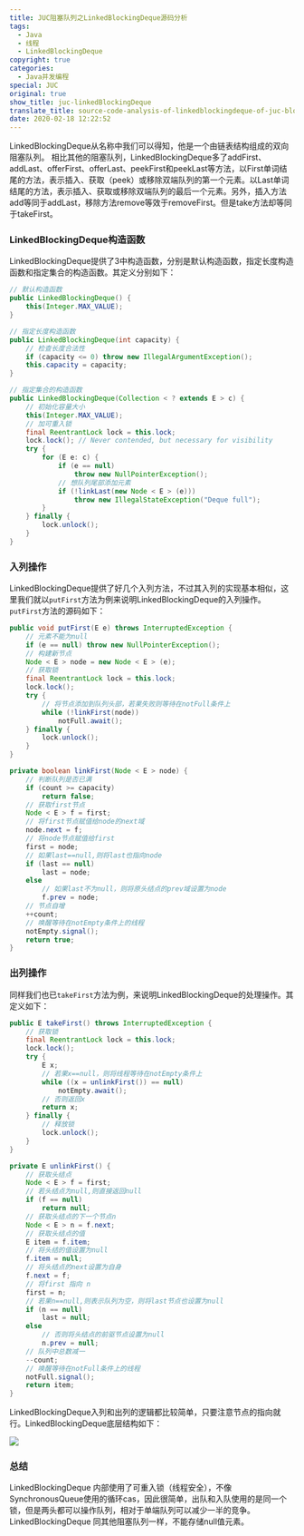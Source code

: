 ```yaml
---
title: JUC阻塞队列之LinkedBlockingDeque源码分析
tags:
  - Java
  - 线程
  - LinkedBlockingDeque
copyright: true
categories:
  - Java并发编程
special: JUC
original: true
show_title: juc-linkedBlockingDeque
translate_title: source-code-analysis-of-linkedblockingdeque-of-juc-blocking-queue
date: 2020-02-18 12:22:52
---
```


LinkedBlockingDeque从名称中我们可以得知，他是一个由链表结构组成的双向阻塞队列。  相比其他的阻塞队列，LinkedBlockingDeque多了addFirst、addLast、offerFirst、offerLast、peekFirst和peekLast等方法，以First单词结尾的方法，表示插入、获取（peek）或移除双端队列的第一个元素。以Last单词结尾的方法，表示插入、获取或移除双端队列的最后一个元素。另外，插入方法add等同于addLast，移除方法remove等效于removeFirst。但是take方法却等同于takeFirst。  

### LinkedBlockingDeque构造函数

LinkedBlockingDeque提供了3中构造函数，分别是默认构造函数，指定长度构造函数和指定集合的构造函数。其定义分别如下：

```java
// 默认构造函数
public LinkedBlockingDeque() {
    this(Integer.MAX_VALUE);
}

// 指定长度构造函数
public LinkedBlockingDeque(int capacity) {
	// 检查长度合法性
    if (capacity <= 0) throw new IllegalArgumentException();
    this.capacity = capacity;
}

// 指定集合的构造函数
public LinkedBlockingDeque(Collection < ? extends E > c) {
	// 初始化容量大小
    this(Integer.MAX_VALUE);
    // 加可重入锁
    final ReentrantLock lock = this.lock;
    lock.lock(); // Never contended, but necessary for visibility
    try {
        for (E e: c) {
            if (e == null)
                throw new NullPointerException();
            // 想队列尾部添加元素
            if (!linkLast(new Node < E > (e)))
                throw new IllegalStateException("Deque full");
        }
    } finally {
        lock.unlock();
    }
}
```

### 入列操作

LinkedBlockingDeque提供了好几个入列方法，不过其入列的实现基本相似，这里我们就以`putFirst`方法为例来说明LinkedBlockingDeque的入列操作。`putFirst`方法的源码如下：

```java
public void putFirst(E e) throws InterruptedException {
    // 元素不能为null
    if (e == null) throw new NullPointerException();
    // 构建新节点
    Node < E > node = new Node < E > (e);
    // 获取锁
    final ReentrantLock lock = this.lock;
    lock.lock();
    try {
        // 将节点添加到队列头部，若果失败则等待在notFull条件上
        while (!linkFirst(node))
            notFull.await();
    } finally {
        lock.unlock();
    }
}

private boolean linkFirst(Node < E > node) {
    // 判断队列是否已满
    if (count >= capacity)
        return false;
    // 获取first节点
    Node < E > f = first;
    // 将first节点赋值给node的next域
    node.next = f;
    // 将node节点赋值给first
    first = node;
    // 如果last==null,则将last也指向node
    if (last == null)
        last = node;
    else
        // 如果last不为null，则将原头结点的prev域设置为node
        f.prev = node;
    // 节点自增
    ++count;
    // 唤醒等待在notEmpty条件上的线程
    notEmpty.signal();
    return true;
}
```

### 出列操作

同样我们也已`takeFirst`方法为例，来说明LinkedBlockingDeque的处理操作。其定义如下：

```java
public E takeFirst() throws InterruptedException {
    // 获取锁
    final ReentrantLock lock = this.lock;
    lock.lock();
    try {
        E x;
        // 若果x==null，则将线程等待在notEmpty条件上
        while ((x = unlinkFirst()) == null)
            notEmpty.await();
        // 否则返回x
        return x;
    } finally {
        // 释放锁
        lock.unlock();
    }
}

private E unlinkFirst() {
    // 获取头结点
    Node < E > f = first;
    // 若头结点为null,则直接返回null
    if (f == null)
        return null;
    // 获取头结点的下一个节点n
    Node < E > n = f.next;
    // 获取头结点的值
    E item = f.item;
    // 将头结的值设置为null
    f.item = null;
    // 将头结点的next设置为自身
    f.next = f; 
    // 将first 指向 n
    first = n;
    // 若果n==null,则表示队列为空，则将last节点也设置为null
    if (n == null)
        last = null;
    else
        // 否则将头结点的前驱节点设置为null 
        n.prev = null;
    // 队列中总数减一
    --count;
    // 唤醒等待在notFull条件上的线程
    notFull.signal();
    return item;
}
```

LinkedBlockingDeque入列和出列的逻辑都比较简单，只要注意节点的指向就行。LinkedBlockingDeque底层结构如下：

![](http://cdn.zzwzdx.cn/blog/结构.png&blog)

### 总结

LinkedBlockingDeque 内部使用了可重入锁（线程安全），不像SynchronousQueue使用的循环cas，因此很简单，出队和入队使用的是同一个锁，但是两头都可以操作队列，相对于单端队列可以减少一半的竞争。LinkedBlockingDeque 同其他阻塞队列一样，不能存储null值元素。